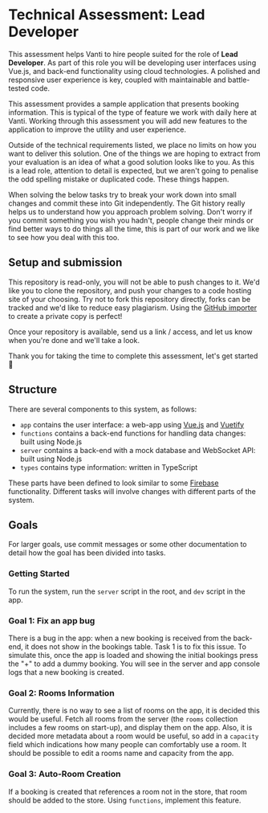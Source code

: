 # Technical Assessment: Lead Developer

This assessment helps Vanti to hire people suited for the role of **Lead Developer**. As part of this role you will be developing user interfaces using Vue.js, and back-end functionality using cloud technologies. A polished and responsive user experience is key, coupled with maintainable and battle-tested code.

This assessment provides a sample application that presents booking information. This is typical of the type of feature we work with daily here at Vanti. Working through this assessment you will add new features to the application to improve the utility and user experience.

Outside of the technical requirements listed, we place no limits on how you want to deliver this solution. One of the things we are hoping to extract from your evaluation is an idea of what a good solution looks like to you. As this is a lead role, attention to detail is expected, but we aren't going to penalise the odd spelling mistake or duplicated code. These things happen.

When solving the below tasks try to break your work down into small changes and commit these into Git independently. The Git history really helps us to understand how you approach problem solving. Don't worry if you commit something you wish you hadn't, people change their minds or find better ways to do things all the time, this is part of our work and we like to see how you deal with this too.

## Setup and submission

This repository is read-only, you will not be able to push changes to it. We'd like you to clone the repository, and push your changes to a code hosting site of your choosing. Try not to fork this repository directly, forks can be tracked and we'd like to reduce easy plagiarism. Using the [GitHub importer](https://github.com/new/import) to create a private copy is perfect!

Once your repository is available, send us a link / access, and let us know when you're done and we'll take a look.

Thank you for taking the time to complete this assessment, let's get started :rocket:

## Structure

There are several components to this system, as follows:

* `app` contains the user interface: a web-app using [Vue.js](https://vuejs.org/) and [Vuetify](https://v2.vuetifyjs.com/)
* `functions` contains a back-end functions for handling data changes: built using Node.js
* `server` contains a back-end with a mock database and WebSocket API: built using Node.js
* `types` contains type information: written in TypeScript

These parts have been defined to look similar to some [Firebase](https://firebase.google.com/) functionality. Different tasks will involve changes with different parts of the system.

## Goals

For larger goals, use commit messages or some other documentation to detail how the goal has been divided into tasks.

### Getting Started

To run the system, run the `server` script in the root, and `dev` script in the app.

### Goal 1: Fix an app bug

There is a bug in the app: when a new booking is received from the back-end, it does not show in the bookings table. Task 1 is to fix this issue. To simulate this, once the app is loaded and showing the initial bookings press the "+" to add a dummy booking. You will see in the server and app console logs that a new booking is created.

### Goal 2: Rooms Information

Currently, there is no way to see a list of rooms on the app, it is decided this would be useful. Fetch all rooms from the server (the `rooms` collection includes a few rooms on start-up), and display them on the app. Also, it is decided more metadata about a room would be useful, so add in a `capacity` field which indications how many people can comfortably use a room. It should be possible to edit a rooms name and capacity from the app.

### Goal 3: Auto-Room Creation

If a booking is created that references a room not in the store, that room should be added to the store. Using `functions`, implement this feature.


